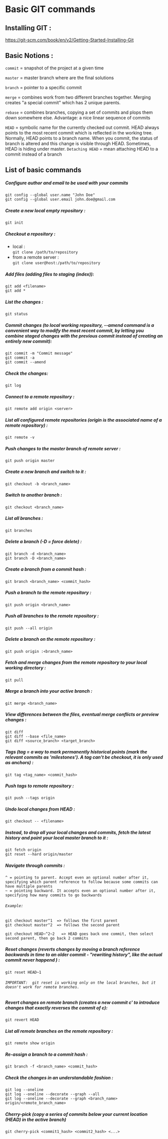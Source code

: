 # Basic GIT commands

## Installing GIT :
https://git-scm.com/book/en/v2/Getting-Started-Installing-Git 

## Basic Notions :
```commit``` = snapshot of the project at a given time

```master``` = master branch where are the final solutions

```branch``` = pointer to a specific commit 

```merge``` = combines work from two different branches together. Merging creates "a special commit" which has 2 unique parents.

```rebase``` = combines branches, copying a set of commits and plops them down somewhere else. Advantage: a nice linear sequence of commits 

```HEAD``` = symbolic name for the currently checked out commit. HEAD always points to the most recent commit which is reflected in the working tree. Normally, HEAD points to a branch name. When you commit, the status of branch is altered and this change is visible through HEAD. Sometimes, HEAD is hiding under master.
```Detaching HEAD``` = mean attaching HEAD to a commit instead of a branch 

## List of basic commands

##### Configure author and email to be used with your commits 
    git config --global user.name "John Doe"
    git config --global user.email john.doe@gmail.com
##### Create a new local empty repository :
    git init
##### Checkout a repository :
- local :  
    ``` git clone /path/to/repository ```
- from a remote server :  
    ``` git clone user@host:/path/to/repository ``` 

##### Add files (adding files to staging (index)): 
    git add <filename>
    git add *  
##### List the changes :
    git status
##### Commit changes (to local working repository, --amend command is a convenient way to modify the most recent commit, by letting you combine staged changes with the previous commit instead of creating an entirely new commit):
    git commit -m "Commit message" 
    git commit -a
    git commit --amend 
##### Check the changes: 
    git log
##### Connect to a remote repository :
    git remote add origin <server>
##### List all configured remote repositories (origin is the associated name of a remote repository) :
    git remote -v 
##### Push changes to the master branch of remote server : 
    git push origin master
##### Create a new branch and switch to it : 
    git checkout -b <branch_name>
##### Switch to another branch : 
    git checkout <branch_name>
##### List all branches : 
    git branches
##### Delete a branch (-D = force delete) : 
    git branch -d <branch_name>
    git branch -D <branch_name>
##### Create a branch from a commit hash : 
    git branch <branch_name> <commit_hash>
##### Push a branch to the remote repository : 
    git push origin <branch_name>
##### Push all branches to the remote repository : 
    git push --all origin
##### Delete a branch on the remote repository : 
    git push origin :<branch_name>
##### Fetch and merge changes from the remote repository to your local working directory :
    git pull
##### Merge a branch into your active branch : 
    git merge <branch_name>
##### View differences between the files, eventual merge conflicts or preview changes : 
    git diff 
    git diff --base <file_name>
    git diff <source_branch> <target_branch>
##### Tags (tag = a way to mark permanently historical points (mark the relevant commits as 'milestones'). A tag can't be checkout, it is only used as anchors) : 
    git tag <tag_name> <commit_hash>
##### Push tags to remote repository : 
    git push --tags origin 
##### Undo local changes from HEAD : 
    git checkout -- <filename>
##### Instead, to drop all your local changes and commits, fetch the latest history and point your local master branch to it : 
    git fetch origin 
    git reset --hard origin/master 
##### Navigate through commits : 
    ^ = pointing to parent. Accept even an optional number after it, specifying which parent reference to follow because some commits can have multiple parents
    ~ = pointing backward. It accepts even an optional number after it, specifying how many commits to go backwards 
######   ``` Example: ``` 
    
    git checkout master^1  => follows the first parent
    git checkout master^2  => follows the second parent

    git checkout HEAD~^2~2   => HEAD goes back one commit, then select second parent, then go back 2 commits
##### Reset changes (reverts changes by moving a branch reference backwards in time to an older commit - "rewriting history", like the actual commit never happend ) : 
    git reset HEAD~1
###### ```IMPORTANT:  git reset is working only on the local branches, but it doesn't work for remote branches.``` 
##### Revert changes on remote branch (creates a new commit c' to introduce changes that exactly reverses the commit of c): 
    git revert HEAD
##### List all remote branches on the remote repository : 
    git remote show origin
##### Re-assign a branch to a commit hash : 
    git branch -f <branch_name> <commit_hash>
##### Check the changes in an understandable fashion :
    git log --oneline
    git log --oneline --decorate --graph --all
    git log --oneline --decorate --graph <branch_name> origin/<remote_branch_name>
##### Cherry-pick (copy a series of commits below your current location (HEAD) in the active branch) 
    git cherry-pick <commit1_hash> <commit2_hash> <...>

